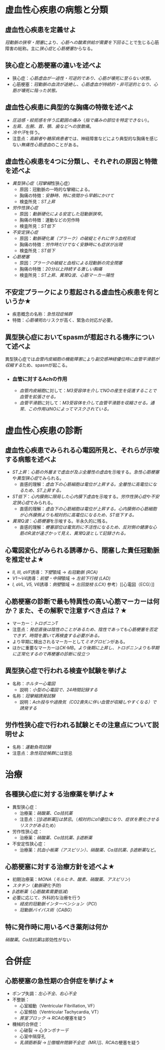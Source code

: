 # 虚血性心疾患の病態と分類
## 虚血性心疾患を定義せよ
*冠動脈の狭窄・閉塞*により、*心筋への酸素供給が需要を下回る*ことで生じる心筋障害の総称。主に*狭心症*と*心筋梗塞*からなる。

## 狭心症と心筋梗塞の違いを述べよ
- 狭心症：*心筋虚血が一過性・可逆的であり、心筋が壊死に至らない状態。*
- 心筋梗塞：*冠動脈の血流が途絶し、心筋虚血が持続的・非可逆的となり、心筋が壊死に陥った状態。*

## 虚血性心疾患に典型的な胸痛の特徴を述べよ
- *圧迫感・絞扼感を伴う広範囲の痛み*（*指で痛みの部位を特定できない*）。
- *左肩、左腕、首、顎、歯などへの放散痛*。
- *冷や汗*を伴う。
- 注意点：*高齢者*や*糖尿病患者*では、神経障害などにより典型的な胸痛を感じない*無痛性心筋虚血*のことがある。

## 虚血性心疾患を4つに分類し、それぞれの原因と特徴を述べよ
- *異型狭心症*（*冠攣縮*性狭心症）
	- 原因：冠動脈の一時的な攣縮による。
	- 胸痛の特徴：*安静時、特に夜間から早朝にかけて*
	- 検査所見：*ST上昇*
- *労作性狭心症*
	- 原因：*動脈硬化による安定した冠動脈狭窄*。
	- 胸痛の特徴：運動などの労作時
	- 検査所見：*ST低下*
- *不安定狭心症*
	- 原因：*動脈硬化巣（プラーク）の破綻とそれに伴う血栓形成*
	- 胸痛の特徴：*労作時だけでなく安静時にも症状が出現*
	- 検査所見：*ST低下*
- *心筋梗塞*
	- 原因：*プラークの破綻と血栓による冠動脈の完全閉塞*
	- 胸痛の特徴：*20分以上持続する激しい胸痛*
	- 検査所見：*ST上昇*、*異常Q波*、*心筋マーカー陽性*

## 不安定プラークにより惹起される虚血性心疾患を何というか★
- 疾患概念の名称：*急性冠症候群*
- 特徴：*心筋壊死*のリスクが高く、緊急の対応が必要。
## 異型狭心症においてspasmが惹起される機序について述べよ
異型狭心症では*血管内皮細胞の機能障害*により*副交感神経優位時に血管平滑筋が収縮する*ため、spasmが起こる。
- ### 血管に対するAchの作用
	- *血管内皮細胞*に対して：*M3受容体を介してNOの産生を促進することで血管を拡張させる。*
	- *血管平滑筋*に対して：*M3受容体を介して血管平滑筋を収縮させる。通常、この作用はNOによってマスクされている。*

# 虚血性心疾患の診断
## 虚血性心疾患でみられる心電図所見と、それらが示唆する病態を述べよ
- *ST上昇*：*心筋の外層まで虚血が及ぶ全層性の虚血*を示唆する。*急性心筋梗塞*や*異型狭心症*でみられる。
	- 直感的理解：*虚血下の心筋細胞は電位が上昇する。全層性に高電位になるため、ST上昇する。*
- *ST低下*：*心内膜側に限局した心内膜下虚血*を示唆する。*労作性狭心症*や*不安定狭心症*でみられる。
	- 直感的理解：*虚血下の心筋細胞は電位が上昇する。心内膜側の心筋細胞が心外膜側よりも相対的に高電位になるため、ST低下する。*
- *異常Q波*：*心筋梗塞*を示唆する。半永久的に残る。
	- 直感的理解：*梗塞部位は電気的に不活性になるため、反対側の健康な心筋のR波が遠ざかって見え、異常Q波として記録される。*

## 心電図変化がみられる誘導から、閉塞した責任冠動脈を推定せよ★
- *II, III, aVF*誘導：*下壁*領域 → *右冠動脈 (RCA)*
- *V1〜V4*誘導：*前壁・中隔*領域 → *左前下行枝 (LAD)*
- *I, aVL, V5, V6*誘導：*側壁*領域 → *左回旋枝 (LCX)*
参考）[[心電図（ECG）]]

## 心筋梗塞の診断で最も特異性の高い心筋マーカーは何か？また、その解釈で注意すべき点は？★
- マーカー：*トロポニンT*
- 注意点：*発症直後は陰性のことがあるため、陰性であっても心筋梗塞を否定できず、時間を置いて再検査する必要がある。*
- より早期に検出されるマーカーとして*ミオグロビン*がある。
- ほかに重要なマーカーは*CK-MB*。*より後期に上昇し、トロポニンよりも早期に正常化するので再梗塞の診断に役立つ*

## 異型狭心症で行われる検査や試験を挙げよ
- 名称：*ホルター心電図*
	- 説明：*小型の心電図で、24時間記録する*
- 名称：*冠攣縮誘発試験*
	- 説明：*Ach投与や過換気（CO2喪失に伴い血管が収縮しやすくなる）で誘発する*
## 労作性狭心症で行われる試験とその注意点について説明せよ
- 名称：*運動負荷試験*
- 注意点：*急性冠症候群*には禁忌
# 治療
## 各種狭心症に対する治療薬を挙げよ★
- 異型狭心症：
	- 治療薬：*硝酸薬、Ca拮抗薬*
	- 注意点：*[[β遮断薬]]は禁忌*。（*相対的にα1優位になり、症状を悪化させるリスクがある*ため）
- 労作性狭心症：
	- 治療薬：*硝酸薬、Ca拮抗薬、β遮断薬*
- 不安定性狭心症：
	- 治療薬：*抗血小板薬（アスピリン）、硝酸薬、Ca拮抗薬、β遮断薬*など。
## 心筋梗塞に対する治療方針を述べよ★
- 初期治療薬：*MONA*（*モルヒネ、酸素、硝酸薬、アスピリン*）
- *スタチン*（*動脈硬化予防*）
- *β遮断薬*（*心筋酸素需要低減*）
- 必要に応じて、外科的な治療を行う
	- *経皮的冠動脈インターベンション*（*PCI*）
	- *冠動脈バイパス術*（*CABG*）
## 特に発作時に用いるべき薬剤は何か
*硝酸薬*。*Ca拮抗薬*は即効性がない
# 合併症
## 心筋梗塞の急性期の合併症を挙げよ★
- ポンプ失調：*左心不全*、*右心不全*
- 不整脈：
	- 心室細動（Ventricular Fibrillation, VF）
	- 心室頻拍（Ventricular Tachycardia, VT）
	- *房室ブロック* → *RCA*の梗塞を疑う
- 機械的合併症：
	- 心破裂 → 心タンポナーデ
	- 心室中隔穿孔
	- *乳頭筋断裂* → *[[僧帽弁閉鎖不全症（MR）]]*、*RCA*の梗塞を疑う